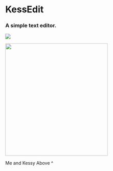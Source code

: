 <p>
    <h1>KessEdit</h1>
    <bold><h3>A simple text editor.</h3></bold>
    <img align="center" src="https://img.shields.io/github/license/Ian-Marco-Moffett/KessEdit?style=for-the-badge"><br>
</p>

<p>
    <img src="https://media.discordapp.net/attachments/974546148150890506/1006007467399979008/IMG_3997.png?width=278&height=409" height=350 width=320>
    <p>Me and Kessy  Above ^</p>
</p>
